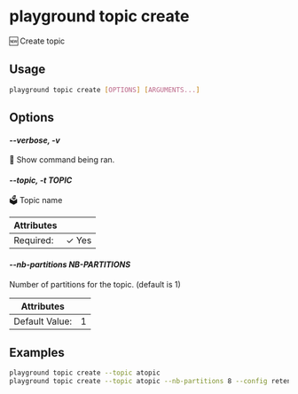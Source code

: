 # playground topic create

🆕 Create topic

## Usage

```bash
playground topic create [OPTIONS] [ARGUMENTS...]
```

## Options

#### *--verbose, -v*

🐞 Show command being ran.

#### *--topic, -t TOPIC*

🗳 Topic name

| Attributes      | &nbsp;
|-----------------|-------------
| Required:       | ✓ Yes

#### *--nb-partitions NB-PARTITIONS*

Number of partitions for the topic. (default is 1)

| Attributes      | &nbsp;
|-----------------|-------------
| Default Value:  | 1

## Examples

```bash
playground topic create --topic atopic
playground topic create --topic atopic --nb-partitions 8 --config retention.ms=30000 --config cleanup.policy=compact

```


